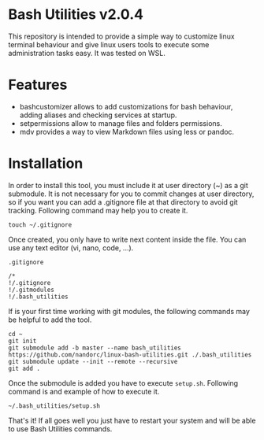 # Bash Utilities v2.0.4

This repository is intended to provide a simple way to customize linux terminal behaviour and give linux users tools to execute some administration tasks easy. It was tested on WSL.

# Features

- bashcustomizer allows to add customizations for bash behaviour, adding aliases and checking services at startup.
- setpermissions allow to manage files and folders permissions.
- mdv provides a way to view Markdown files using less or pandoc.

# Installation

In order to install this tool, you must include it at user directory (~) as a git submodule. It is not necessary for you to commit changes at user directory, so if you want you can add a .gitignore file at that directory to avoid git tracking. Following command may help you to create it.

```
touch ~/.gitignore
```

Once created, you only have to write next content inside the file. You can use any text editor (vi, nano, code, ...).

`.gitignore`

```
/*
!/.gitignore
!/.gitmodules
!/.bash_utilities
```

If is your first time working with git modules, the following commands may be helpful to add the tool.

```
cd ~
git init
git submodule add -b master --name bash_utilities https://github.com/nandorc/linux-bash-utilities.git ./.bash_utilities
git submodule update --init --remote --recursive
git add .
```

Once the submodule is added you have to execute `setup.sh`. Following command is and example of how to execute it.

```
~/.bash_utilities/setup.sh
```

That's it! If all goes well you just have to restart your system and will be able to use Bash Utilities commands.
